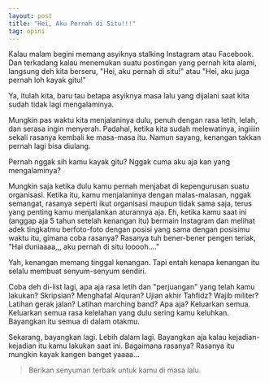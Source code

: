 ```yaml
---
layout: post
title: "Hei, Aku Pernah di Situ!!!"
tag: opini
---
```


Kalau malam begini memang asyiknya stalking Instagram atau Facebook. Dan terkadang kalau menemukan suatu postingan yang pernah kita alami, langsung deh kita berseru, "Hei, aku pernah di situ!" atau "Hei, aku juga pernah loh kayak gitu!"

Ya, itulah kita, baru tau betapa asyiknya masa lalu yang dijalani saat kita sudah tidak lagi mengalaminya.

Mungkin pas waktu kita menjalaninya dulu, penuh dengan rasa letih, lelah, dan serasa ingin menyerah. Padahal, ketika kita sudah melewatinya, ingiiiin sekali rasanya kembali ke masa-masa itu. Namun sayang, kenangan takkan pernah lagi bisa diulang.

Pernah nggak sih kamu kayak gitu? Nggak cuma aku aja kan yang mengalaminya?

Mungkin saja ketika dulu kamu pernah menjabat di kepengurusan suatu organisasi. Ketika itu, kamu menjalaninya dengan malas-malasan, nggak semangat, rasanya seperti ikut organisasi maupun tidak sama saja, terus yang penting kamu menjalankan aturannya aja. Eh, ketika kamu saat ini (anggap aja 5 tahun setelah kenangan itu) bermain Instagram dan melihat adek tingkatmu berfoto-foto dengan posisi yang sama dengan posisimu waktu itu, gimana coba rasanya? Rasanya tuh bener-bener pengen teriak, "Hai duniaaaa,,, aku pernah di situ looooh...."

Yah, kenangan memang tinggal kenangan. Tapi entah kenapa kenangan itu selalu membuat senyum-senyum sendiri.

Coba deh di-list lagi, apa aja rasa letih dan "perjuangan" yang telah kamu lakukan? Skripsian? Menghafal Alquran? Ujian akhir Tahfidz? Wajib militer? Latihan gerak jalan? Latihan marching band? Apa aja? Keluarkan semua. Keluarkan semua rasa kelelahan yang dulu sering kamu keluhkan. Bayangkan itu semua di dalam otakmu.

Sekarang, bayangkan lagi. Lebih dalam lagi. Bayangkan aja kalau kejadian-kejadian itu kamu lakukan saat ini. Bagaimana rasanya? Rasanya itu mungkin kayak kangen banget yaaaa...

> Berikan senyuman terbaik untuk kamu di masa lalu.